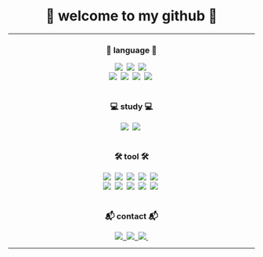 <h1 align="center">👾 welcome to my github 👾</h1>

<hr>

<h3 align="center">👀 language 👀</h3>
<div align="center">
  <img src="https://img.shields.io/badge/javascript-F7DF1E.svg?style=for-the-badge&logo=javascript&logoColor=white" />&nbsp
  <img src="https://img.shields.io/badge/html5-E34F26.svg?style=for-the-badge&logo=html5&logoColor=white" />&nbsp
  <img src="https://img.shields.io/badge/css3-1572B6.svg?style=for-the-badge&logo=css3&logoColor=white" />&nbsp
</div>

<div align="center">
  <img src="https://img.shields.io/badge/C-A8B9CC?style=for-the-badge&logo=C&logoColor=white" />&nbsp
  <img src="https://img.shields.io/badge/Python-3776AB?style=for-the-badge&logo=python&logoColor=white" />&nbsp
  <img src="https://img.shields.io/badge/node.js-5FA04E.svg?style=for-the-badge&logo=Node.js&logoColor=white" />&nbsp
  <img src="https://img.shields.io/badge/MySQL-4479A1.svg?style=for-the-badge&logo=MySQL&logoColor=white" />&nbsp
</div>

<br> 

<h3 align="center">💻 study 💻</h3>
<div align="center">
  <img src="https://img.shields.io/badge/swift-F05138.svg?style=for-the-badge&logo=swift&logoColor=white" />&nbsp
  <img src="https://img.shields.io/badge/xcode-147EFB.svg?style=for-the-badge&logo=Xcode&logoColor=white" />&nbsp
</div>

<br>

<h3 align="center">🛠️ tool 🛠️</h3>
<div align="center">
  <img src="https://img.shields.io/badge/git-F05033.svg?style=for-the-badge&logo=git&logoColor=white" />&nbsp
  <img src="https://img.shields.io/badge/github-181717.svg?style=for-the-badge&logo=github&logoColor=white" />&nbsp
  <img src="https://img.shields.io/badge/burpsuite-FF6633.svg?style=for-the-badge&logo=burpsuite&logoColor=white" />&nbsp
  <img src="https://img.shields.io/badge/vmware-607078.svg?style=for-the-badge&logo=vmware&logoColor=white" />&nbsp
  <img src="https://img.shields.io/badge/virtualbox-183A61.svg?style=for-the-badge&logo=virtualbox&logoColor=white" />&nbsp
</div>

<div align="center">
  <img src="https://img.shields.io/badge/ubuntu-E95420.svg?style=for-the-badge&logo=Ubuntu&logoColor=white" />&nbsp
  <img src="https://img.shields.io/badge/packet tracer-1BA0D7.svg?style=for-the-badge&logo=cisco&logoColor=white" />&nbsp
  <img src="https://img.shields.io/badge/colab-F9AB00.svg?style=for-the-badge&logo=googlecolab&logoColor=white" />&nbsp
  <img src="https://img.shields.io/badge/figma-F24E1E.svg?style=for-the-badge&logo=figma&logoColor=white" />&nbsp
  <img src="https://img.shields.io/badge/Notion-F3F3F3.svg?style=for-the-badge&logo=notion&logoColor=black" />&nbsp
  
</div>

<br>

<h3 align="center">📬 contact 📬</h3>
<div align="center">
  
  <a href="https://velog.io/@heeyo">
    <img src="https://img.shields.io/badge/Velog-1EBC8F?style=for-the-badge&logo=velog&logoColor=white" />&nbsp
  </a>
  
  <a href="https://www.instagram.com/dohee_im/">
    <img src="https://img.shields.io/badge/dohee_im-E4405F?style=for-the-badge&logo=instagram&logoColor=white" />&nbsp
  </a>
  
  <a href="mailto:dohieim@gmail.com">
    <img
      src="https://img.shields.io/badge/dohieim@gmail.com-EA4335?style=for-the-badge&logo=gmail&logoColor=white"/>&nbsp
  </a>
</div>

<hr>
